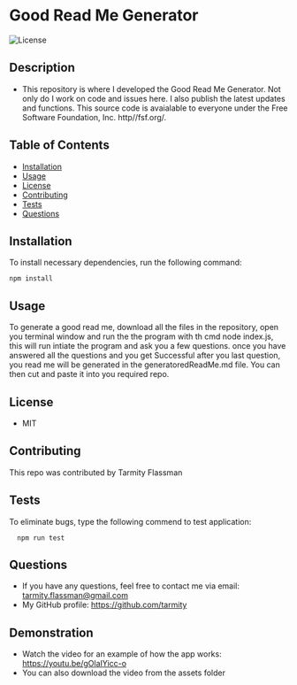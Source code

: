# Good Read Me Generator
  ![License](https://img.shields.io/github/license/tarmity/readmeGenerator)
  
  ## Description
  * This repository is where I developed the Good Read Me Generator. Not only do I work on code and issues here. I also publish the latest updates and functions. This source code is avaialable to everyone under the Free Software Foundation, Inc. http//fsf.org/.

  ## Table of Contents
  * [Installation](#installation)
  * [Usage](#Usage)
  * [License](#License)
  * [Contributing](#Contributing)
  * [Tests](#Tests)
  * [Questions](#Questions)
  

  ## Installation
  To install necessary dependencies, run the following command:
  
    npm install

  ## Usage
  To generate a good read me, download all the files in the repository, open you terminal window and run the the program with th cmd node index.js, this will run intiate the program and ask you a few questions.
once you have answered all the questions and you get Successful after you last question, you read me will be generated in the 
generatoredReadMe.md file. You can then cut and paste it into you required repo.

  ## License
  * MIT

  ## Contributing
  This repo was contributed by Tarmity Flassman

  ## Tests
  To eliminate bugs, type the following commend to test application:
  
      npm run test

  ## Questions
  * If you have any questions, feel free to contact me via email: tarmity.flassman@gmail.com
  * My GitHub profile: https://github.com/tarmity

  ## Demonstration 
  * Watch the video for an example of how the app works: https://youtu.be/gOlaIYicc-o
  * You can also download the video from the assets folder
